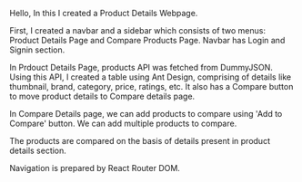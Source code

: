 Hello, In this I created a Product Details Webpage.

First, I created a navbar and a sidebar which consists of two menus: Product Details Page and Compare Products Page. Navbar has Login and Signin section.

In Prdouct Details Page, products API was fetched from DummyJSON. Using this API, I created a table using Ant Design, comprising of details like thumbnail, brand, category, price, ratings, etc. It also has a Compare button to move product details to Compare details page.

In Compare Details page, we can add products to compare using 'Add to Compare' button. We can add multiple products to compare.

The products are compared on the basis of details present in product details section.

Navigation is prepared by React Router DOM.


